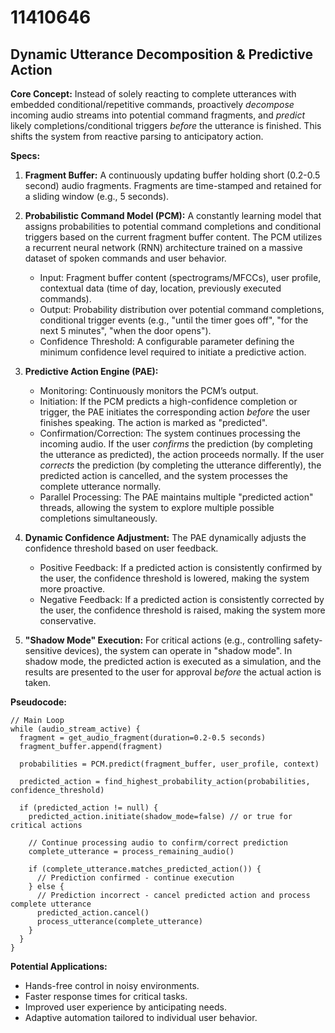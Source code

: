 # 11410646

## Dynamic Utterance Decomposition & Predictive Action

**Core Concept:**  Instead of solely reacting to complete utterances with embedded conditional/repetitive commands, proactively *decompose* incoming audio streams into potential command fragments, and *predict* likely completions/conditional triggers *before* the utterance is finished. This shifts the system from reactive parsing to anticipatory action.

**Specs:**

1.  **Fragment Buffer:** A continuously updating buffer holding short (0.2-0.5 second) audio fragments. Fragments are time-stamped and retained for a sliding window (e.g., 5 seconds).

2.  **Probabilistic Command Model (PCM):** A constantly learning model that assigns probabilities to potential command completions and conditional triggers based on the current fragment buffer content. The PCM utilizes a recurrent neural network (RNN) architecture trained on a massive dataset of spoken commands and user behavior. 

    *   Input: Fragment buffer content (spectrograms/MFCCs), user profile, contextual data (time of day, location, previously executed commands).
    *   Output: Probability distribution over potential command completions, conditional trigger events (e.g., "until the timer goes off", "for the next 5 minutes", "when the door opens").
    *   Confidence Threshold:  A configurable parameter defining the minimum confidence level required to initiate a predictive action.

3.  **Predictive Action Engine (PAE):**  

    *   Monitoring: Continuously monitors the PCM’s output.
    *   Initiation: If the PCM predicts a high-confidence completion or trigger, the PAE initiates the corresponding action *before* the user finishes speaking. The action is marked as "predicted".
    *   Confirmation/Correction: The system continues processing the incoming audio. If the user *confirms* the prediction (by completing the utterance as predicted), the action proceeds normally. If the user *corrects* the prediction (by completing the utterance differently), the predicted action is cancelled, and the system processes the complete utterance normally.
    *   Parallel Processing:  The PAE maintains multiple "predicted action" threads, allowing the system to explore multiple possible completions simultaneously.

4.  **Dynamic Confidence Adjustment:** The PAE dynamically adjusts the confidence threshold based on user feedback. 

    *   Positive Feedback: If a predicted action is consistently confirmed by the user, the confidence threshold is lowered, making the system more proactive.
    *   Negative Feedback: If a predicted action is consistently corrected by the user, the confidence threshold is raised, making the system more conservative.

5.  **"Shadow Mode" Execution:** For critical actions (e.g., controlling safety-sensitive devices), the system can operate in "shadow mode".  In shadow mode, the predicted action is executed as a simulation, and the results are presented to the user for approval *before* the actual action is taken.

**Pseudocode:**

```
// Main Loop
while (audio_stream_active) {
  fragment = get_audio_fragment(duration=0.2-0.5 seconds)
  fragment_buffer.append(fragment)
  
  probabilities = PCM.predict(fragment_buffer, user_profile, context)
  
  predicted_action = find_highest_probability_action(probabilities, confidence_threshold)
  
  if (predicted_action != null) {
    predicted_action.initiate(shadow_mode=false) // or true for critical actions
    
    // Continue processing audio to confirm/correct prediction
    complete_utterance = process_remaining_audio()
    
    if (complete_utterance.matches_predicted_action()) {
      // Prediction confirmed - continue execution
    } else {
      // Prediction incorrect - cancel predicted action and process complete utterance
      predicted_action.cancel()
      process_utterance(complete_utterance)
    }
  }
}

```

**Potential Applications:**

*   Hands-free control in noisy environments.
*   Faster response times for critical tasks.
*   Improved user experience by anticipating needs.
*   Adaptive automation tailored to individual user behavior.